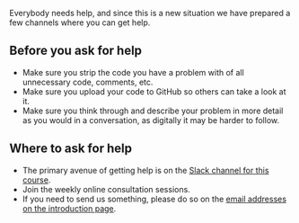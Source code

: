 Everybody needs help, and since this is a new situation we have prepared a few channels where you
can get help.

## Before you ask for help

- Make sure you strip the code you have a problem with of all unnecessary code, comments, etc.
- Make sure you upload your code to GitHub so others can take a look at it.
- Make sure you think through and describe your problem in more detail as you would in a 
  conversation, as digitally it may be harder to follow.

## Where to ask for help

- The primary avenue of getting help is on the [Slack channel for this course](https://join.slack.com/t/cloud-computing-2020/shared_invite/zt-e5xq8r07-BtUH_yft2Pol_akLvL2LKQ).
- Join the weekly online consultation sessions.
- If you need to send us something, please do so on the [email addresses on the introduction page](../index.md).
